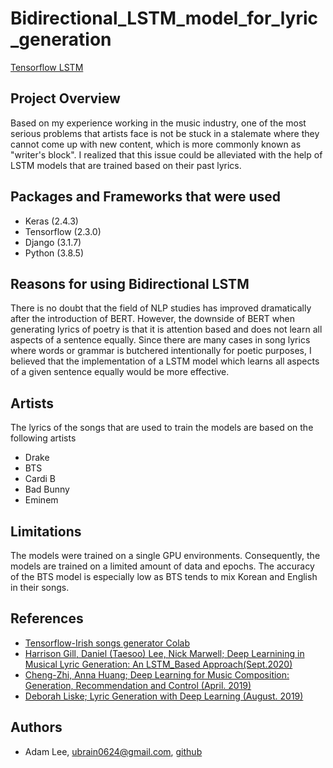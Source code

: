 # Bidirectional_LSTM_model_for_lyric_generation

[Tensorflow LSTM](https://www.tensorflow.org/api_docs/python/tf/keras/layers/LSTM)


## Project Overview

Based on my experience working in the music industry, one of the most serious problems that artists face is not be stuck in a stalemate where they cannot come up with new content, which is more commonly known as "writer's block".
I realized that this issue could be alleviated with the help of LSTM models that are trained based on their past lyrics.


## Packages and Frameworks that were used

*   Keras (2.4.3)
*   Tensorflow (2.3.0)
*   Django (3.1.7)
*   Python (3.8.5)


## Reasons for using Bidirectional LSTM

There is no doubt that the field of NLP studies has improved dramatically after the introduction of BERT.
However, the downside of BERT when generating lyrics of poetry is that it is attention based and does not learn all aspects of a sentence equally.
Since there are many cases in song lyrics where words or grammar is butchered intentionally for poetic purposes, I believed that the implementation of a LSTM model which learns all aspects of a given sentence equally would be more effective.


## Artists

The lyrics of the songs that are used to train the models are based on the following artists

*   Drake
*   BTS
*   Cardi B
*   Bad Bunny
*   Eminem


## Limitations

The models were trained on a single GPU environments.
Consequently, the models are trained on a limited amount of data and epochs.
The accuracy of the BTS model is especially low as BTS tends to mix Korean and English in their songs.


## References

*   [Tensorflow-Irish songs generator Colab](https://colab.research.google.com/github/lmoroney/dlaicourse/blob/master/TensorFlow%20In%20Practice/Course%203%20-%20NLP/Course%203%20-%20Week%204%20-%20Lesson%202%20-%20Notebook.ipynb)
*   [ Harrison Gill, Daniel (Taesoo) Lee, Nick Marwell; Deep Learnining in Musical Lyric Generation: An LSTM_Based Approach(Sept.2020) ](https://yurj.yale.edu/sites/default/files/deep_learning_in_musical_lyric_generation_an_ltsm_based_approach.pdf)
*   [Cheng-Zhi, Anna Huang; Deep Learning for Music Composition: Generation, Recommendation and Control (April. 2019) ](https://dash.harvard.edu/bitstream/handle/1/42029468/HUANG-DISSERTATION-2019.pdf?sequence=1&isAllowed=y)
*   [Deborah Liske; Lyric Generation with Deep Learning (August. 2019) ](https://www.youtube.com/watch?v=T7NEwx_dLRU&ab_channel=DebbieLiske)



## Authors

*   Adam Lee, ubrain0624@gmail.com, [github](https://github.com/yoonhoelee)
